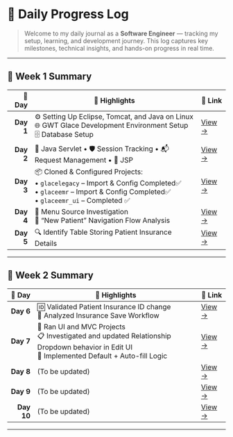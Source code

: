   # 🧠 **Daily Progress Log**

> Welcome to my daily journal as a **Software Engineer** — tracking my setup, learning, and development journey.
> This log captures key milestones, technical insights, and hands-on progress in real time.

---

## 📅 **Week 1 Summary**

| 📆 Day   | 🚀 Highlights                                                                                         | 📄 Link              |
|---------:|-----------------------------------------------------------------------------------------------------|----------------------|
| **Day 1** | ⚙️ Setting Up Eclipse, Tomcat, and Java on Linux<br>🌐 GWT Glace Development Environment Setup<br>🗄️ Database Setup | [View →](Week1/Day1-README.md) |
| **Day 2** | 🔁 Java Servlet • 🛡️ Session Tracking • 📬 Request Management • 📝 JSP | [View →](Week1/Day2-README.md) |
| **Day 3** | 📦 Cloned & Configured Projects:<br> • `glacelegacy` – Import & Config Completed✅ <br> •  `glaceemr` – Import & Config Completed✅<br> •  `glaceemr_ui` – Completed ✅| [View →](Week1/Day3-README.md) |
| **Day 4** | 🧭 Menu Source Investigation<br>🧬 “New Patient” Navigation Flow Analysis                              | [View →](Week1/Day4-README.md) |
| **Day 5** | 🔍 Identify Table Storing Patient Insurance Details                                                       | [View →](Week1/Day5-README.md) |


---

## 📅 **Week 2 Summary**

|     📆 Day | 🚀 Highlights                                                                                                    | 📄 Link                         |
| ---------: | ---------------------------------------------------------------------------------------------------------------- | ------------------------------- |
|  **Day 6** | 🆔 Validated Patient Insurance ID change <br> 💾 Analyzed Insurance Save Workflow| [View →](Week2/Day6-README.md)  |
|  **Day 7** | 🔧 Ran UI and MVC Projects  <br>📋 Investigated and updated Relationship Dropdown behavior in Edit UI <br> 🔧 Implemented Default + Auto-fill Logic| [View →](Week2/Day7-README.md)  |
|  **Day 8** | (To be updated)   | [View →](Week2/Day8-README.md)  |
|  **Day 9** | (To be updated)   | [View →](Week2/Day9-README.md)  |
| **Day 10** |  (To be updated)  | [View →](Week2/Day10-README.md) |

---
